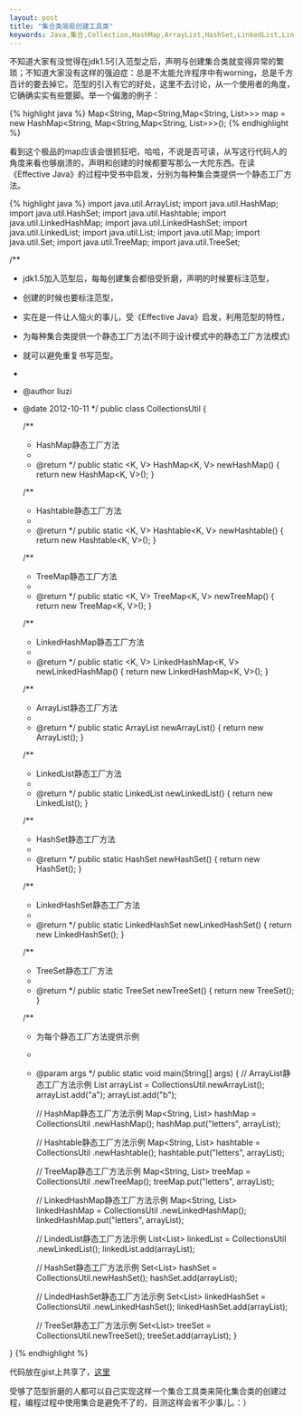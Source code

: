 ```yaml
---
layout: post
title: "集合类简易创建工具类"
keywords: Java,集合,Collection,HashMap,ArrayList,HashSet,LinkedList,LinkedHashMap
---
```


不知道大家有没觉得在jdk1.5引入范型之后，声明与创建集合类就变得异常的繁琐；不知道大家没有这样的强迫症：总是不太能允许程序中有worning，总是千方百计的要去掉它。范型的引入有它的好处，这里不去讨论，从一个使用者的角度，它确确实实有些蹩脚。举一个偏激的例子：

{% highlight java %}
Map<String, Map<String,Map<String, List<Object>>>> map = 
	new HashMap<String, Map<String,Map<String, List<Object>>>>();
{% endhighlight %}

看到这个极品的map应该会很抓狂吧，哈哈，不说是否可读，从写这行代码人的角度来看也够崩溃的，声明和创建的时候都要写那么一大陀东西。在读《Effective Java》的过程中受书中启发，分别为每种集合类提供一个静态工厂方法。

{% highlight java %}
import java.util.ArrayList;
import java.util.HashMap;
import java.util.HashSet;
import java.util.Hashtable;
import java.util.LinkedHashMap;
import java.util.LinkedHashSet;
import java.util.LinkedList;
import java.util.List;
import java.util.Map;
import java.util.Set;
import java.util.TreeMap;
import java.util.TreeSet;

/**
 * jdk1.5加入范型后，每每创建集合都倍受折磨，声明的时候要标注范型，
 * 创建的时候也要标注范型，
 * 实在是一件让人恼火的事儿，受《Effective Java》启发，利用范型的特性，
 * 为每种集合类提供一个静态工厂方法(不同于设计模式中的静态工厂方法模式)
 * 就可以避免重复书写范型。
 * 
 * @author liuzi
 * @date 2012-10-11
 */
public class CollectionsUtil {

	/**
	 * HashMap静态工厂方法
	 * 
	 * @return
	 */
	public static <K, V> HashMap<K, V> newHashMap() {
		return new HashMap<K, V>();
	}

	/**
	 * Hashtable静态工厂方法
	 * 
	 * @return
	 */
	public static <K, V> Hashtable<K, V> newHashtable() {
		return new Hashtable<K, V>();
	}

	/**
	 * TreeMap静态工厂方法
	 * 
	 * @return
	 */
	public static <K, V> TreeMap<K, V> newTreeMap() {
		return new TreeMap<K, V>();
	}

	/**
	 * LinkedHashMap静态工厂方法
	 * 
	 * @return
	 */
	public static <K, V> LinkedHashMap<K, V> newLinkedHashMap() {
		return new LinkedHashMap<K, V>();
	}

	/**
	 * ArrayList静态工厂方法
	 * 
	 * @return
	 */
	public static <T> ArrayList<T> newArrayList() {
		return new ArrayList<T>();
	}

	/**
	 * LinkedList静态工厂方法
	 * 
	 * @return
	 */
	public static <T> LinkedList<T> newLinkedList() {
		return new LinkedList<T>();
	}

	/**
	 * HashSet静态工厂方法
	 * 
	 * @return
	 */
	public static <T> HashSet<T> newHashSet() {
		return new HashSet<T>();
	}

	/**
	 * LinkedHashSet静态工厂方法
	 * 
	 * @return
	 */
	public static <T> LinkedHashSet<T> newLinkedHashSet() {
		return new LinkedHashSet<T>();
	}

	/**
	 * TreeSet静态工厂方法
	 * 
	 * @return
	 */
	public static <T> TreeSet<T> newTreeSet() {
		return new TreeSet<T>();
	}

	/**
	 * 为每个静态工厂方法提供示例
	 * 
	 * @param args
	 */
	public static void main(String[] args) {
		// ArrayList静态工厂方法示例
		List<String> arrayList = CollectionsUtil.newArrayList();
		arrayList.add("a");
		arrayList.add("b");

		// HashMap静态工厂方法示例
		Map<String, List<String>> hashMap = CollectionsUtil
				.newHashMap();
		hashMap.put("letters", arrayList);

		// Hashtable静态工厂方法示例
		Map<String, List<String>> hashtable = CollectionsUtil
				.newHashtable();
		hashtable.put("letters", arrayList);

		// TreeMap静态工厂方法示例
		Map<String, List<String>> treeMap = CollectionsUtil
				.newTreeMap();
		treeMap.put("letters", arrayList);

		// LinkedHashMap静态工厂方法示例
		Map<String, List<String>> linkedHashMap = CollectionsUtil
				.newLinkedHashMap();
		linkedHashMap.put("letters", arrayList);

		// LindedList静态工厂方法示例
		List<List<String>> linkedList = CollectionsUtil
				.newLinkedList();
		linkedList.add(arrayList);

		// HashSet静态工厂方法示例
		Set<List<String>> hashSet = CollectionsUtil.newHashSet();
		hashSet.add(arrayList);

		// LindedHashSet静态工厂方法示例
		Set<List<String>> linkedHashSet = CollectionsUtil
				.newLinkedHashSet();
		linkedHashSet.add(arrayList);

		// TreeSet静态工厂方法示例
		Set<List<String>> treeSet = CollectionsUtil.newTreeSet();
		treeSet.add(arrayList);
	}

}
{% endhighlight %}

代码放在gist上共享了，<a href="https://gist.github.com/3872732">这里</a>

受够了范型折磨的人都可以自己实现这样一个集合工具类来简化集合类的创建过程，编程过程中使用集合是避免不了的，目测这样会省不少事儿。：）
